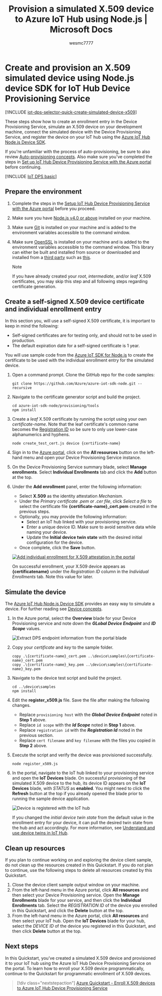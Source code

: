 ﻿---
title: Provision a simulated X.509 device to Azure IoT Hub using Node.js | Microsoft Docs
description: Create and provision a simulated X.509 device using Node.js device SDK for Azure IoT Hub Device Provisioning Service
author: wesmc7777
ms.author: wesmc
ms.date: 04/09/2018
ms.topic: quickstart
ms.service: iot-dps
services: iot-dps 
manager: timlt
ms.devlang: nodejs
ms.custom: mvc
---

# Create and provision an X.509 simulated device using Node.js device SDK for IoT Hub Device Provisioning Service
[!INCLUDE [iot-dps-selector-quick-create-simulated-device-x509](../../includes/iot-dps-selector-quick-create-simulated-device-x509.md)]

These steps show how to create an enrollment entry in the Device Provisioning Service, simulate an X.509 device on your development machine, connect the simulated device with the Device Provisioning Service, and register the device on your IoT hub using the [Azure IoT Hub Node.js Device SDK](https://github.com/Azure/azure-iot-sdk-node).

If you're unfamiliar with the process of auto-provisioning, be sure to also review [Auto-provisioning concepts](concepts-auto-provisioning.md). Also make sure you've completed the steps in [Set up IoT Hub Device Provisioning Service with the Azure portal](./quick-setup-auto-provision.md) before continuing. 

[!INCLUDE [IoT DPS basic](../../includes/iot-dps-basic.md)]

## Prepare the environment 

1. Complete the steps in the [Setup IoT Hub Device Provisioning Service with the Azure portal](./quick-setup-auto-provision.md) before you proceed.

2. Make sure you have [Node.js v4.0 or above](https://nodejs.org) installed on your machine.

3. Make sure [Git](https://git-scm.com/download/) is installed on your machine and is added to the environment variables accessible to the command window. 

4. Make sure [OpenSSL](https://www.openssl.org/) is installed on your machine and is added to the environment variables accessible to the command window. This library can either be built and installed from source or downloaded and installed from a [third party](https://wiki.openssl.org/index.php/Binaries) such as [this](https://sourceforge.net/projects/openssl/). 

    > [!NOTE]
    > If you have already created your _root_, _intermediate_, and/or _leaf_ X.509 certificates, you may skip this step and all following steps regarding certificate generation.
    >

## Create a self-signed X.509 device certificate and individual enrollment entry

In this section you, will use a self-signed X.509 certificate, it is important to keep in mind the following:

* Self-signed certificates are for testing only, and should not to be used in production.
* The default expiration date for a self-signed certificate is 1 year.

You will use sample code from the [Azure IoT SDK for Node.js](https://github.com/Azure/azure-iot-sdk-node.git) to create the certificate to be used with the individual enrollment entry for the simulated device.


1. Open a command prompt. Clone the GitHub repo for the code samples:
    
    ```cmd/sh
    git clone https://github.com/Azure/azure-iot-sdk-node.git --recursive
    ```

2. Navigate to the certificate generator script and build the project. 

    ```cmd/sh
    cd azure-iot-sdk-node/provisioning/tools
    npm install
    ```

3. Create a _leaf_ X.509 certificate by running the script using your own _certificate-name_. Note that the leaf certificate's common name becomes the [Registration ID](https://docs.microsoft.com/azure/iot-dps/concepts-device#registration-id) so be sure to only use lower-case alphanumerics and hyphens.

    ```cmd/sh
    node create_test_cert.js device {certificate-name}
    ```

4. Sign in to the [Azure portal](https://portal.azure.com), click on the **All resources** button on the left-hand menu and open your Device Provisioning Service instance.

5. On the Device Provisioning Service summary blade, select **Manage enrollments**. Select **Individual Enrollments** tab and click the **Add** button at the top. 

6. Under the **Add enrollment** panel, enter the following information:
    - Select **X.509** as the identity attestation *Mechanism*.
    - Under the *Primary certificate .pem or .cer file*, click *Select a file* to select the certificate file **{certificate-name}_cert.pem** created in the previous steps.  
    - Optionally, you may provide the following information:
      - Select an IoT hub linked with your provisioning service.
      - Enter a unique device ID. Make sure to avoid sensitive data while naming your device. 
      - Update the **Initial device twin state** with the desired initial configuration for the device.
   - Once complete, click the **Save** button. 

    [![Add individual enrollment for X.509 attestation in the portal](./media/quick-create-simulated-device-x509-node/individual-enrollment.png)](./media/quick-create-simulated-device-x509-node/individual-enrollment.png#lightbox)

    On successful enrollment, your X.509 device appears as **{certificatename}** under the *Registration ID* column in the *Individual Enrollments* tab. Note this value for later.

## Simulate the device

The [Azure IoT Hub Node.js Device SDK](https://github.com/Azure/azure-iot-sdk-node) provides an easy way to simulate a device. For further reading see [Device concepts](https://docs.microsoft.com/azure/iot-dps/concepts-device).

1. In the Azure portal, select the **Overview** blade for your Device Provisioning service and note down the **_GLobal Device Endpoint_** and **_ID Scope_** values.

    ![Extract DPS endpoint information from the portal blade](./media/quick-create-simulated-device-x509-node/extract-dps-endpoints.png) 

2. Copy your _certificate_ and _key_ to the sample folder.

    ```cmd/sh
    copy .\{certificate-name}_cert.pem ..\device\samples\{certificate-name}_cert.pem
    copy .\{certificate-name}_key.pem ..\device\samples\{certificate-name}_key.pem
    ```

3. Navigate to the device test script and build the project. 

    ```cmd/sh
    cd ..\device\samples
    npm install
    ```

4. Edit the **register\_x509.js** file. Save the file after making the following changes.
    - Replace `provisioning host` with the **_Global Device Endpoint_** noted in **Step 1** above.
    - Replace `id scope` with the **_Id Scope_** noted in **Step 1** above. 
    - Replace `registration id` with the **_Registration Id_** noted in the previous section.
    - Replace `cert filename` and `key filename` with the files you copied in **Step 2** above. 

5. Execute the script and verify the device was provisioned successfully.

    ```cmd/sh
    node register_x509.js
    ```   

6. In the portal, navigate to the IoT hub linked to your provisioning service and open the **IoT Devices** blade. On successful provisioning of the simulated X.509 device to the hub, its device ID appears on the **IoT Devices** blade, with *STATUS* as **enabled**. You might need to click the **Refresh** button at the top if you already opened the blade prior to running the sample device application. 

    ![Device is registered with the IoT hub](./media/quick-create-simulated-device-x509-node/hub-registration.png) 

    If you changed the *initial device twin state* from the default value in the enrollment entry for your device, it can pull the desired twin state from the hub and act accordingly. For more information, see [Understand and use device twins in IoT Hub](../iot-hub/iot-hub-devguide-device-twins.md).


## Clean up resources

If you plan to continue working on and exploring the device client sample, do not clean up the resources created in this Quickstart. If you do not plan to continue, use the following steps to delete all resources created by this Quickstart.

1. Close the device client sample output window on your machine.
2. From the left-hand menu in the Azure portal, click **All resources** and then select your Device Provisioning service. Open the **Manage Enrollments** blade for your service, and then click the **Individual Enrollments** tab. Select the *REGISTRATION ID* of the device you enrolled in this Quickstart, and click the **Delete** button at the top. 
3. From the left-hand menu in the Azure portal, click **All resources** and then select your IoT hub. Open the **IoT Devices** blade for your hub, select the *DEVICE ID* of the device you registered in this Quickstart, and then click **Delete** button at the top.


## Next steps

In this Quickstart, you’ve created a simulated X.509 device and provisioned it to your IoT hub using the Azure IoT Hub Device Provisioning Service on the portal. To learn how to enroll your X.509 device programmatically, continue to the Quickstart for programmatic enrollment of X.509 devices. 

> [!div class="nextstepaction"]
> [Azure Quickstart - Enroll X.509 devices to Azure IoT Hub Device Provisioning Service](quick-enroll-device-x509-node.md)
